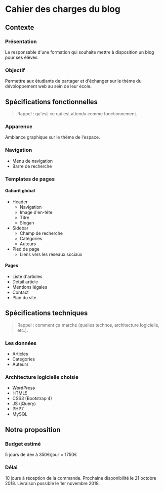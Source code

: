 # Cahier des charges du blog

## Contexte

### Présentation

Le responsable d'une formation qui souhaite mettre à disposition un blog pour ses élèves.

### Objectif

Permettre aux étudiants de partager et d'échanger sur le thème du dévoloppement web au sein de leur école.

## Spécifications fonctionnelles

> Rappel : qu'est-ce qui est attendu comme fonctionnement.

### Apparence

Ambiance graphique sur le thème de l'espace.

### Navigation

- Menu de navigation
- Barre de recherche

### Templates de pages

#### Gabarit global

- Header
    - Navigation
    - Image d'en-tête
    - Titre
    - Slogan
- Sidebar
    - Champ de recherche
    - Catégories
    - Auteurs
- Pied de page
    - Liens vers les réseaux sociaux

#### Pages

- Liste d'articles
- Détail article
- Mentions légales
- Contact
- Plan du site

## Spécifications techniques

> Rappel : comment ça marche (quelles technos, architecture logicielle, etc.).

### Les données

- Articles
- Catégories
- Auteurs

### Architecture logicielle choisie

- ~~WordPress~~
- HTML5
- CSS3 (Bootstrap 4)
- JS (jQuery)
- PHP7
- MySQL

## Notre proposition

### Budget estimé

5 jours de dev à 350€/jour = 1750€

### Délai

10 jours à réception de la commande.
Prochaine disponibilité le 21 octobre 2018.
Livraison possible le 1er novembre 2018.